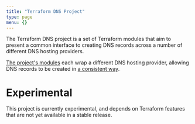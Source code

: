```yaml
---
title: "Terraform DNS Project"
type: page
menu: {}
---
```


The Terraform DNS project is a set of Terraform modules that aim to present
a common interface to creating DNS records across a number of different DNS
hosting providers.

[The project's modules](https://registry.terraform.io/modules/terraformdns)
each wrap a different DNS hosting provider, allowing DNS records to be
created in [a consistent way](./about/).

# Experimental

This project is currently experimental, and depends on Terraform features that
are not yet available in a stable release.
